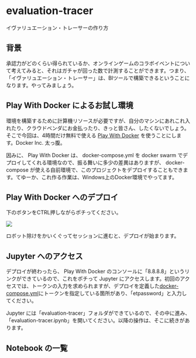 # evaluation-tracer
イヴァリュエーション・トレーサーの作り方

## 背景

承認力がどのくらい得られているか、オンラインゲームのコラボイベントについて考えてみると、それはガチャが回った数で計測することができます。つまり、「イヴァリュエーション・トレーサー」は、BIツールで構築できるということになります。やってみましょう。

## Play With Docker によるお試し環境

環境を構築するために計算機リソースが必要ですが、自分のマシンにあれこれ入れたり、クラウドベンダにお金払ったり、きっと皆さん、したくないでしょう。そこで今回は、4時間だけ無料で使える [Play With Docker](http://play-with-docker.com/) を使うことにします。Docker Inc. 太っ腹。

因みに、 Play With Docker は、 docker-compose.yml を docker swarm でデプロイしてくれる環境なので、振る舞いに多少の差異はありますが、 docker-compose が使える自前環境で、このプロジェクトをデプロイすることもできます。てゆーか、これ作る作業は、Windows上のDocker環境でやってます。

## Play With Docker へのデプロイ

下のボタンをCTRL押しながらポチってください。

<a href="http://play-with-docker.com?stack=https://raw.githubusercontent.com/mnagaku/evaluation-tracer/master/docker-compose.yml"><img src="https://github.com/play-with-docker/stacks/raw/cff22438cb4195ace27f9b15784bbb497047afa7/assets/images/button.png" /></a>

ロボット除けをかいくぐってセッションに進むと、デプロイが始まります。

## Jupyter へのアクセス

デプロイが終わったら、 Play With Docker のコンソールに「8.8.8.8」というリンクができているので、これをポチって Jupyter にアクセスします。初回のアクセスでは、トークンの入力を求められますが、デプロイを定義した[docker-compose.yml](https://github.com/mnagaku/evaluation-tracer/blob/master/docker-compose.yml#L35)にトークンを指定している箇所があり、「etpassword」と入力してください。

Jupyter には「evaluation-tracer」フォルダができているので、その中に進み、「evaluation-tracer.ipynb」を開いてください。以降の操作は、そこに続きがあります。

## Notebook の一覧

<object type="image/svg+xml" data="notebooks-filled.svg"></object>
